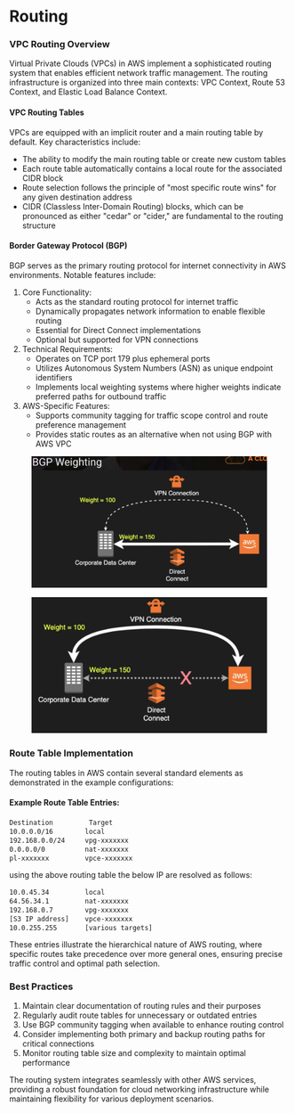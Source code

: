 # Routing

### VPC Routing Overview

Virtual Private Clouds (VPCs) in AWS implement a sophisticated routing system that enables efficient network traffic management. The routing infrastructure is organized into three main contexts: VPC Context, Route 53 Context, and Elastic Load Balance Context.

#### VPC Routing Tables

VPCs are equipped with an implicit router and a main routing table by default. Key characteristics include:

* The ability to modify the main routing table or create new custom tables
* Each route table automatically contains a local route for the associated CIDR block
* Route selection follows the principle of "most specific route wins" for any given destination address
* CIDR (Classless Inter-Domain Routing) blocks, which can be pronounced as either "cedar" or "cider," are fundamental to the routing structure

#### Border Gateway Protocol (BGP)

BGP serves as the primary routing protocol for internet connectivity in AWS environments. Notable features include:

1. Core Functionality:
   * Acts as the standard routing protocol for internet traffic
   * Dynamically propagates network information to enable flexible routing
   * Essential for Direct Connect implementations
   * Optional but supported for VPN connections
2. Technical Requirements:
   * Operates on TCP port 179 plus ephemeral ports
   * Utilizes Autonomous System Numbers (ASN) as unique endpoint identifiers
   * Implements local weighting systems where higher weights indicate preferred paths for outbound traffic
3. AWS-Specific Features:
   * Supports community tagging for traffic scope control and route preference management
   * Provides static routes as an alternative when not using BGP with AWS VPC

<figure><img src="../../../../.gitbook/assets/image (97).png" alt=""><figcaption></figcaption></figure>

<figure><img src="../../../../.gitbook/assets/image (98).png" alt=""><figcaption></figcaption></figure>

### Route Table Implementation

The routing tables in AWS contain several standard elements as demonstrated in the example configurations:

#### Example Route Table Entries:

```
Destination         Target
10.0.0.0/16        local
192.168.0.0/24     vpg-xxxxxxx
0.0.0.0/0          nat-xxxxxxx
pl-xxxxxxx         vpce-xxxxxxx
```

using the above routing table the below IP are resolved as follows:

```
10.0.45.34         local
64.56.34.1         nat-xxxxxxx
192.168.0.7        vpg-xxxxxxx
[S3 IP address]    vpce-xxxxxxx
10.0.255.255       [various targets]
```

These entries illustrate the hierarchical nature of AWS routing, where specific routes take precedence over more general ones, ensuring precise traffic control and optimal path selection.

### Best Practices

1. Maintain clear documentation of routing rules and their purposes
2. Regularly audit route tables for unnecessary or outdated entries
3. Use BGP community tagging when available to enhance routing control
4. Consider implementing both primary and backup routing paths for critical connections
5. Monitor routing table size and complexity to maintain optimal performance

The routing system integrates seamlessly with other AWS services, providing a robust foundation for cloud networking infrastructure while maintaining flexibility for various deployment scenarios.
